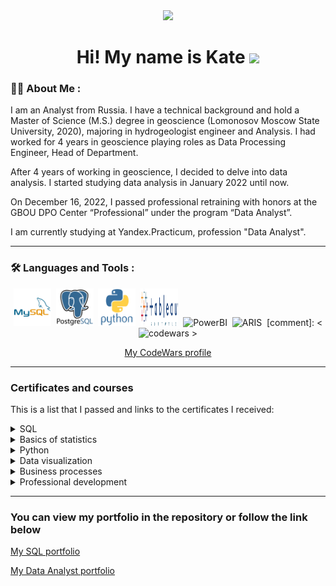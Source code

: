 <div id="header" align="center">
  <img src="https://media.giphy.com/media/VIKOfvqJHcVDrdVivT/giphy.gif" width="100"/>
</div>
<h1> <div id="header" align="center">
  Hi! My name is Kate
  <img src="https://media.giphy.com/media/hvRJCLFzcasrR4ia7z/giphy.gif" width="20px"/>
</h1>
  
### :woman_technologist: About Me :
  I am an Analyst from Russia.
  I have a technical background and hold a Master of Science (M.S.) degree in geoscience (Lomonosov Moscow State University, 2020), majoring in hydrogeologist engineer and Analysis. I had worked for 4 years in geoscience playing roles as Data Processing Engineer, Head of Department.

After 4 years of working in geoscience, I decided to delve into data analysis. I started studying data analysis in January 2022 until now.

On December 16, 2022, I passed professional retraining with honors at the GBOU DPO Center “Professional” under the program “Data Analyst”.
  
I am currently studying at Yandex.Practicum, profession "Data Analyst".
  
[comment]: <  - :computer: I unload, transform, and clean up data using SQL queries.>

[comment]: <  - :memo: I calculate the key metrics of the company's work and evaluate their significance.>
  
[comment]: <  - :chart_with_upwards_trend: I help businesses make decisions based on data>
  
[comment]: <  - :bar_chart: Creating dashboards using Tableau>

[comment]: < - :zap: I spend my free time reading scientific articles and solving problems>

[comment]: < - :mailbox:How to reach me: [![Linkedin Badge](https://img.shields.io/badge/-kakbar-blue?style=flat&logo=Linkedin&logoColor=white)](your-linkedin-url)>
  
---

### :hammer_and_wrench: Languages and Tools :
<div id="header" align="center">
  <img src="https://github.com/devicons/devicon/blob/master/icons/mysql/mysql-original-wordmark.svg" title="MySQL" alt="MySQL" width="60" height="60"/>&nbsp;
  <img src="https://github.com/devicons/devicon/blob/master/icons/postgresql/postgresql-original-wordmark.svg" title="PostgreSQL" alt="PostgreSQL" width="60" height="60"/>&nbsp;
  <img src="https://github.com/devicons/devicon/blob/master/icons/python/python-original-wordmark.svg" title="Python" alt="Python" width="60" height="60"/>&nbsp;
  <img src="https://github.com/logo/Tableau/blob/master/images/logo.svg" title="Tableau" alt="Tableau" width="60" height="60"/>&nbsp;
  <img src="https://github.com/microsoft/PowerBI-Icons/blob/main/SVG/Power-BI.svg" title="PowerBI" alt="PowerBI" width="60" height="60"/>&nbsp;
  <img src="https://optimacons.info/upload/services/services-model-aris.jpg" title="ARIS" alt="ARIS" width="60" height="60"/>&nbsp;
[comment]: <  <img src="https://www.codewars.com/users/zhuravleva-ekaterina/badges/large" title="codewars" alt="codewars" width="200" height="200"/>&nbsp;>
  
[My CodeWars profile](https://www.codewars.com/users/zhuravleva-ekaterina)

</div>

---
### Certificates and courses
This is a list that I passed and links to the certificates I received:
  
  <details>
<summary>SQL</summary>
<br>
    
  - [Interactive SQL Simulator](https://stepik.org/cert/1638703) (Aug 2022) (Stepik - Far Eastern Federal University)
    
  - [SQL](https://www.sololearn.com/Certificate/CT-9VVPIY2W/png) (Jun 2022) (Sololearn)
    
</details>

  <details>
<summary>Basics of statistics</summary>
<br>
    
  - [Basics of statistics](https://stepik.org/cert/1682882) (Sep 2022) (Stepik - Bioinformatics Institute)
    
</details>
  
  <details>
<summary>Python</summary>
<br>
    
  - [Python Programming](https://stepik.org/cert/1632376) (Aug 2022) (Stepik - Bioinformatics Institute)   
    
</details>
  
  <details>
<summary>Data visualization</summary>
<br>
    
  - [Basics of Power BI](https://proskilling.ru/pl/262767526) (Aug 2022) (Proskilling)
    
  - BI developer. Basics of working in Tableau (Sep 2022) (Stepik)
    
</details>
  
  <details>
<summary>Business processes</summary>
<br>

  - Analysis and modeling of business processes (Aug 2022) (Openedu - Higher School of Economics (Russian)) 
    
</details>
  
  <details>
<summary>Professional development</summary>
<br> 
    
  -  [Basics of internet marketing](https://learndigital.withgoogle.com/89254718-fa8c-44af-83bc-10c72b5d9366) (Sep 2022) (Google) 
    
  -  [Big Data and Data Science: Start the dive from scratch](https://stepik.org/cert/1629025) (Aug 2022) (Stepik - Russian code school) 
    
  -  Methodology of data processing and analysis (Aug 2022) (Coursera - IBM)
    
  -  Excel for work (Jun 2022) (Practicum Yandex)  

</details>

---
### You can view my portfolio in the repository or follow the link below

[My SQL portfolio](https://github.com/zhuravleva-ekaterina/MY-SQL-portfolio)
  
[My Data Analyst portfolio](https://github.com/zhuravleva-ekaterina/data_analyst_portfolio)

